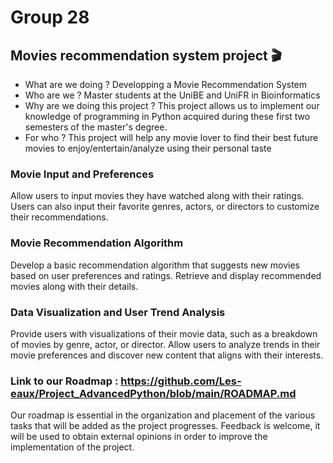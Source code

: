 # Group 28
## Movies recommendation system project 🎬
- What are we doing ? Developping a Movie Recommendation System
- Who are we ? Master students at the UniBE and UniFR in Bioinformatics
- Why are we doing this project ? This project allows us to implement our knowledge of programming in Python acquired during these first two semesters of the master's degree.
- For who ? This project will help any movie lover to find their best future movies to enjoy/entertain/analyze using their personal taste

### Movie Input and Preferences
Allow users to input movies they have watched along with their ratings. Users can also input their favorite genres, actors, or directors to customize their recommendations.

### Movie Recommendation Algorithm
Develop a basic recommendation algorithm that suggests new movies based on user preferences and ratings. Retrieve and display recommended movies along with their details.

### Data Visualization and User Trend Analysis
Provide users with visualizations of their movie data, such as a breakdown of movies by genre, actor, or director. Allow users to analyze trends in their movie preferences and discover new content that aligns with their interests.

### Link to our Roadmap : https://github.com/Les-eaux/Project_AdvancedPython/blob/main/ROADMAP.md
Our roadmap is essential in the organization and placement of the various tasks that will be added as the project progresses.
Feedback is welcome, it will be used to obtain external opinions in order to improve the implementation of the project.
